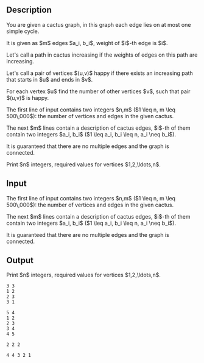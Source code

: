 ## Description

<div><p>You are given a cactus graph, in this graph each edge lies on at most one simple cycle.</p><p>It is given as $m$ edges $a_i, b_i$, weight of $i$-th edge is $i$.</p><p>Let's call a path in cactus <span class="tex-font-style-bf">increasing</span> if the weights of edges on this path are increasing.</p><p>Let's call a pair of vertices $(u,v)$ <span class="tex-font-style-bf">happy</span> if there exists an increasing path that starts in $u$ and ends in $v$.</p><p>For each vertex $u$ find the number of other vertices $v$, such that pair $(u,v)$ is happy.</p></div><div class="input-specification"><p>The first line of input contains two integers $n,m$ ($1 \leq n, m \leq 500\,000$): the number of vertices and edges in the given cactus.</p><p>The next $m$ lines contain a description of cactus edges, $i$-th of them contain two integers $a_i, b_i$ ($1 \leq a_i, b_i \leq n, a_i \neq b_i$).</p><p>It is guaranteed that there are no multiple edges and the graph is connected.</p></div><div class="output-specification"><p>Print $n$ integers, required values for vertices $1,2,\ldots,n$.</p></div>

## Input

<p>The first line of input contains two integers $n,m$ ($1 \leq n, m \leq 500\,000$): the number of vertices and edges in the given cactus.</p><p>The next $m$ lines contain a description of cactus edges, $i$-th of them contain two integers $a_i, b_i$ ($1 \leq a_i, b_i \leq n, a_i \neq b_i$).</p><p>It is guaranteed that there are no multiple edges and the graph is connected.</p>

## Output

<p>Print $n$ integers, required values for vertices $1,2,\ldots,n$.</p>





```input1
3 3
1 2
2 3
3 1
```




```input2
5 4
1 2
2 3
3 4
4 5
```




```output1
2 2 2
```




```output2
4 4 3 2 1
```


